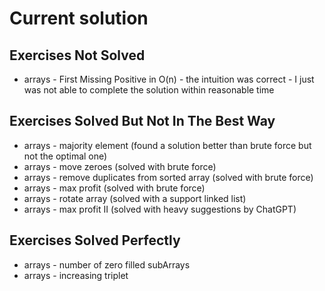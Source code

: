 # Current solution
## Exercises Not Solved
- arrays - First Missing Positive in O(n) - the intuition was correct - I just was not able to complete the solution within reasonable time

## Exercises Solved But Not In The Best Way
- arrays - majority element (found a solution better than brute force but not the optimal one)
- arrays - move zeroes (solved with brute force)
- arrays - remove duplicates from sorted array (solved with brute force)
- arrays - max profit (solved with brute force)
- arrays - rotate array (solved with a support linked list)
- arrays - max profit II (solved with heavy suggestions by ChatGPT)

## Exercises Solved Perfectly
- arrays - number of zero filled subArrays
- arrays - increasing triplet